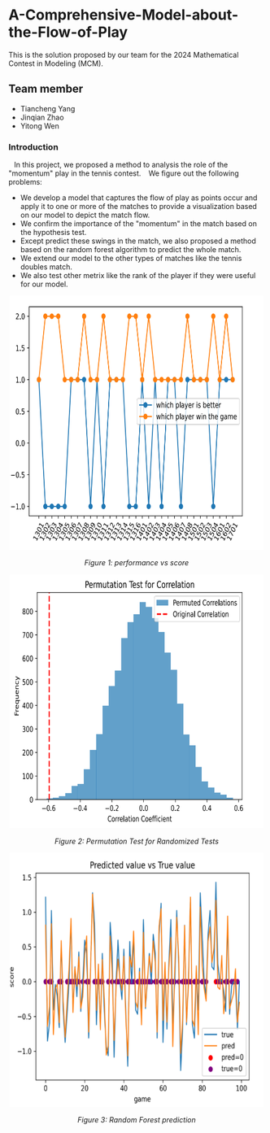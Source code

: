 # A-Comprehensive-Model-about-the-Flow-of-Play
This is the solution proposed by our team for the 2024 Mathematical Contest in Modeling (MCM).
## Team member
- Tiancheng Yang
- Jinqian Zhao
- Yitong Wen

### Introduction
&ensp; In this project, we proposed a method to analysis the role of the "momentum" play in the tennis contest.
&ensp; We figure out the following problems:
- We develop a model that captures the flow of play as points occur and apply it to one or more of the matches to provide a visualization based on our model to depict the match flow.
- We confirm the importance of the "momentum" in the match based on the hypothesis test.
- Except predict these swings in the match, we also proposed a method based on the random forest algorithm to predict the whole match.
- We extend our model to the other types of matches like the tennis doubles match.
- We also test other metrix like the rank of the player if they were useful for our model.

<p align="center">
      <img width="500" height="500" src="performance vs score.png" alt>
</p>
<p align="center">
    <em>Figure 1: performance vs score</em>
</p>

<p align="center">
      <img width="500" height="500" src="Permutation Test for Randomized Tests.png" alt>
</p>
<p align="center">
    <em> Figure 2: Permutation Test for Randomized Tests </em>
</p>

<p align="center">
      <img width="500" height="500" src="Random Forest prediction.png" alt>
</p>
<p align="center">
    <em> Figure 3: Random Forest prediction </em>
</p>

